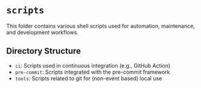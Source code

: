 # `scripts`

This folder contains various shell scripts used for automation, maintenance, and development workflows.

## Directory Structure

- `ci`: Scripts used in continuous integration (e.g., GitHub Action)
- `pre-commit`: Scripts integrated with the pre-commit framework
- `tools`: Scripts related to git for (non-event based) local use
